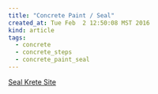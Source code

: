 ```yaml
---
title: "Concrete Paint / Seal"
created_at: Tue Feb  2 12:50:08 MST 2016
kind: article
tags:
  - concrete
  - concrete_steps
  - concrete_paint_seal
---
```


<a href="http://www.seal-krete.com/" target="_blank">Seal Krete Site</a>



<!-- html boilerplate
<a href="" target="_blank"></a>
<img src="" width="400px">
-->

